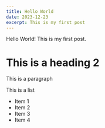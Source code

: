 ```yaml
---
title: Hello World
date: 2023-12-23
excerpt: This is my first post
---
```


Hello World! This is my first post.

# This is a heading 2

This is a paragraph

This is a list

- Item 1
- Item 2
- Item 3
- Item 4
